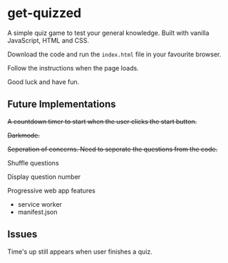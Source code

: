 # get-quizzed

A simple quiz game to test your general knowledge. Built with vanilla JavaScript, HTML and CSS.

Download the code and run the ```index.html``` file in your favourite browser.

Follow the instructions when the page loads. 

Good luck and have fun.

## Future Implementations

~~A countdown timer to start when the user clicks the start button.~~

~~Darkmode.~~

~~Seperation of concerns. Need to seperate the questions from the code.~~

Shuffle questions

Display question number

Progressive web app features
 - service worker
 - manifest.json

## Issues

Time's up still appears when user finishes a quiz.
